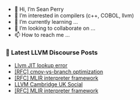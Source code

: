 - 👋 Hi, I’m Sean Perry
- 👀 I’m interested in compilers (c++, COBOL, llvm)
- 🌱 I’m currently learning ...
- 💞️ I’m looking to collaborate on ...
- 📫 How to reach me ...

<!---
s66perry/s66perry is a ✨ special ✨ repository because its `README.md` (this file) appears on your GitHub profile.
You can click the Preview link to take a look at your changes.
--->
### 📕 Latest LLVM Discourse Posts

<!-- DISCOURSE-LLVM:START -->
- [Llvm JIT lookup error](https://discourse.llvm.org/t/llvm-jit-lookup-error/63601#post_1)
- [[RFC] cmov-vs-branch optimization](https://discourse.llvm.org/t/rfc-cmov-vs-branch-optimization/6040#post_16)
- [[RFC] MLIR interpreter framework](https://discourse.llvm.org/t/rfc-mlir-interpreter-framework/63567#post_12)
- [LLVM Cambridge UK Social](https://discourse.llvm.org/t/llvm-cambridge-uk-social/63523#post_2)
- [[RFC] MLIR interpreter framework](https://discourse.llvm.org/t/rfc-mlir-interpreter-framework/63567#post_11)
<!-- DISCOURSE-LLVM:END -->
